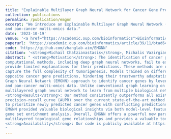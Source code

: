 ```yaml
---
title: "Explainable Multilayer Graph Neural Network for Cancer Gene Prediction"
collection: publications
permalink: /publication/emgnn
excerpt: "We introduce an Explainable Multilayer Graph Neural Network (EMGNN) approach to identify cancer genes by leveraging multiple gene-gene interaction networks
and pan-cancer multi-omics data."
date: '2023-10-19'
venue: '<a href="https://academic.oup.com/bioinformatics">Bioinformatics, Oxford Academic</a>'
paperurl: 'https://academic.oup.com/bioinformatics/article/39/11/btad643/7325352'
code: 'https://github.com/zhanglab-aim/EMGNN'
citation: '<strong>Michail Chatzianastasis</strong>, Michalis Vazirgiannis, Zijun Zang'
abstract: " <strong>Motivation</strong>: The identification of cancer genes is a critical yet challenging problem in cancer genomics research. Existing
computational methods, including deep graph neural networks, fail to exploit the multilayered gene-gene interactions or
provide limited explanations for their predictions. These methods are restricted to a single biological network, which cannot
capture the full complexity of tumorigenesis. Models trained on different biological networks often yield different and even
opposite cancer gene predictions, hindering their trustworthy adaptation. Here, we introduce an Explainable Multilayer
Graph Neural Network (EMGNN) approach to identify cancer genes by leveraging multiple gene-gene interaction networks
and pan-cancer multi-omics data. Unlike conventional graph learning on a single biological network, EMGNN uses a
multilayered graph neural network to learn from multiple biological networks for accurate cancer gene prediction.<br />
<strong>Results</strong>: Our method consistently outperforms all existing methods, with an average 7.15% improvement in area under the
precision-recall curve (AUPR) over the current state-of-the-art method. Importantly, EMGNN integrated multiple graphs
to prioritize newly predicted cancer genes with conflicting predictions from single biological networks. For each prediction,
EMGNN provided valuable biological insights via both model-level feature importance explanations and molecular-level
gene set enrichment analysis. Overall, EMGNN offers a powerful new paradigm of graph learning through modeling the
multilayered topological gene relationships and provides a valuable tool for cancer genomics research. <br />
<strong>Availability</strong>: Our code is publicly available at https://github.com/zhanglab-aim/EMGNN.
"
---
```

